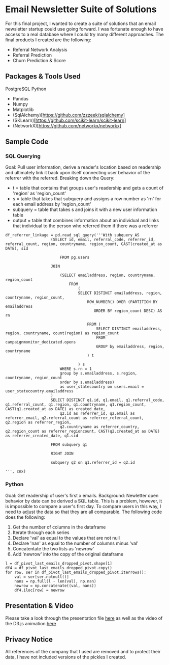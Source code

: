 # Email Newsletter Suite of Solutions

For this final project, I wanted to create a suite of solutions that an email newsletter startup could use going forward. I was fortunate enough to have access to a real database where I could try many different approaches. The final products I created are the following:
* Referral Network Analysis
* Referral Prediction
* Churn Prediction & Score



## Packages & Tools Used
PostgreSQL
Python
* Pandas
* Numpy
* Matplotlib
* (SqlAlchemy)[https://github.com/zzzeek/sqlalchemy]
* (SKLearn)[https://github.com/scikit-learn/scikit-learn]
* (NetworkX)[https://github.com/networkx/networkx]

## Sample Code

### SQL Querying

Goal: Pull user information, derive a reader's location based on readership and ultimately link it back upon itself connecting user behavior of the referrer with the referred.
Breaking down the Query:
* t = table that contains that groups user's readership and gets a count of 'region' as 'region_count'
* s = table that takes that subquery and assigns a row number as 'rn' for each email address by 'region_count'
* subquery = table that takes s and joins it with a new user information table
* output = table that combines information about an individual and links that individual to the person who referred them if there was a referrer


```
df_referrer_linkage = pd.read_sql_query('''With subquery AS
                    (SELECT id, email, referral_code, referrer_id, referral_count, region, countryname, region_count, CAST(created_at as DATE), sid 
                    
                        FROM pg.users
                    
                    JOIN 
                        
                        (SELECT emailaddress, region, countryname, region_count
                            FROM
                                (
                                SELECT DISTINCT emailaddress, region, countryname, region_count, 
                                    ROW_NUMBER() OVER (PARTITION BY emailaddress 
                                       ORDER BY region_count DESC) AS rn
                                
                                    FROM (
                                        SELECT DISTINCT emailaddress, region, countryname, count(region) as region_count 
                                        FROM campaignmonitor_dedicated.opens
                                        GROUP by emailaddress, region, countryname
                                    ) t
                                    
                                ) s
                        WHERE s.rn = 1
                        group by s.emailaddress, s.region, countryname, region_count
                        order by s.emailaddress) 
                        as user_statecountry on users.email = user_statecountry.emailaddress
                    )
                    SELECT DISTINCT q1.id, q1.email, q1.referral_code, q1.referral_count, q1.region, q1.countryname, q1.region_count, CAST(q1.created_at as DATE) as created_date,
                        q2.id as referrer_id, q2.email as referrer_email, q2.referral_count as referrer_referral_count, q2.region as referrer_region, 
                        q2.countryname as referrer_country, q2.region_count as referrer_regioncount, CAST(q2.created_at as DATE) as referrer_created_date, q1.sid

                    FROM subquery q1 
                    
                    RIGHT JOIN
                    
                    subquery q2 on q1.referrer_id = q2.id

''', cnx)
```

### Python 

Goal: Get readership of user's first x emails. 
Background: Newletter open behavior by date can be derived a SQL table. This is a problem, however, it is impossible to compare a user's first day. To compare users in this way, I need to adjust the data so that they are all comparable. The following code does the following:
1. Get the number of columns in the dataframe
2. Iterate through each series 
3. Declare 'val' as equal to the values that are not null
4. Declare 'nan' as equal to the number of columns minus 'val'
5. Concatentate the two lists as 'newrow'
6. Add 'newrow' into the copy of the original dataframe

```
l = df_pivot_last_emails_dropped_pivot.shape[1]
df4 = df_pivot_last_emails_dropped_pivot.copy()
for row, ser in df_pivot_last_emails_dropped_pivot.iterrows():
    val = ser[ser.notnull()]
    nans = np.full(l - len(val), np.nan)
    newrow = np.concatenate((val, nans))
    df4.iloc[row] = newrow
```



## Presentation & Video
Please take a look through the presentation file [here](https://github.com/stokvis4/projectKojak/blob/master/presentation/projectKojak.pdf) as well as the video of the D3.js animation [here](https://github.com/stokvis4/projectKojak/blob/master/presentation/ReferralNetDemo.mov)

## Privacy Notice
All references of the company that I used are removed and to protect their data, I have not included versions of the pickles I created.
